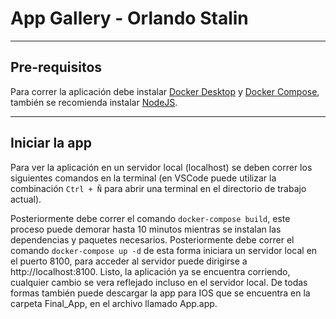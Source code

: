 # App Gallery - Orlando Stalin

---

## Pre-requisitos
Para correr la aplicación debe instalar [Docker Desktop](https://www.docker.com/products/docker-desktop/) y [Docker Compose](https://docs.docker.com/compose/install/), también se recomienda instalar [NodeJS](https://nodejs.org/en/download).

---

## Iniciar la app
Para ver la aplicación en un servidor local (localhost) se deben correr los siguientes comandos en la terminal (en VSCode puede utilizar la combinación `Ctrl + Ñ` para abrir una terminal en el directorio de trabajo actual).

Posteriormente debe correr el comando `docker-compose build`, este proceso puede demorar hasta 10 minutos mientras se instalan las dependencias y paquetes necesarios. Posteriormente debe correr el comando `docker-compose up -d` de esta forma iniciara un servidor local en el puerto 8100, para acceder al servidor puede dirigirse a http://localhost:8100. Listo, la aplicación ya se encuentra corriendo, cualquier cambio se vera reflejado incluso en el servidor local. De todas formas también puede descargar la app para IOS que se encuentra en la carpeta Final_App, en el archivo llamado App.app.

